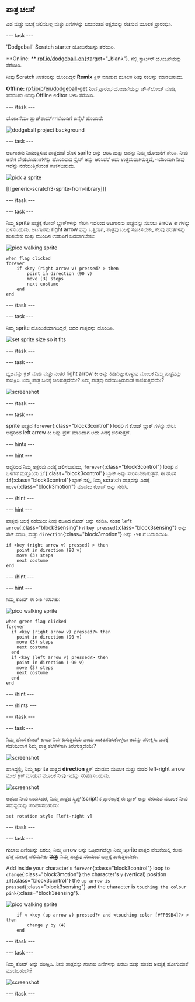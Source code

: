 ## ಪಾತ್ರ ಚಲನೆ

ಎಡ ಮತ್ತು ಬಲಕ್ಕೆ ಚಲಿಸಬಲ್ಲ ಮತ್ತು ಏಣಿಗಳನ್ನು ಏರುವಂತಹ ಅಕ್ಷರವನ್ನು ರಚಿಸುವ ಮೂಲಕ ಪ್ರಾರಂಭಿಸಿ.

\--- task \---

'Dodgeball' Scratch starter ಯೋಜನೆಯನ್ನು ತೆರೆಯಿರಿ.

**Online: ** [rpf.io/dodgeball-on](http://rpf.io/dodgeball-on){:target="_blank"}. ನಲ್ಲಿ ಸ್ಟಾರ್ಟರ್ ಯೋಜನೆಯನ್ನು ತೆರೆಯಿರಿ.

ನೀವು Scratch ಖಾತೆಯನ್ನು ಹೊಂದಿದ್ದರೆ **Remix** ಕ್ಲಿಕ್ ಮಾಡುವ ಮೂಲಕ ನೀವು ನಕಲನ್ನು ಮಾಡಬಹುದು.

**Offline:** [rpf.io/p/en/dodgeball-get](http://rpf.io/p/en/dodgeball-get) ನಿಂದ ಪ್ರಾರಂಭ ಯೋಜನೆಯನ್ನು ಡೌನ್‌ಲೋಡ್ ಮಾಡಿ, ತದನಂತರ ಅದನ್ನುOffline editor ಬಳಸಿ ತೆರೆಯಿರಿ.

\--- /task \---

ಯೋಜನೆಯು ಪ್ಲಾಟ್‌ಫಾರ್ಮ್‌ಗಳೊಂದಿಗೆ ಹಿನ್ನೆಲೆ ಹೊಂದಿದೆ:

![dodgeball project background](images/dodge-background.png)

\--- task \---

ಆಟಗಾರನು ನಿಯಂತ್ರಿಸುವ ಪಾತ್ರದಂತೆ ಹೊಸ sprite ಅನ್ನು ಆರಿಸಿ ಮತ್ತು ಅದನ್ನು ನಿಮ್ಮ ಯೋಜನೆಗೆ ಸೇರಿಸಿ. ನೀವು ಅನೇಕ ವೇಷಭೂಷಣಗಳನ್ನು ಹೊಂದಿರುವ ಸ್ಪ್ರೈಟ್ ಅನ್ನು ಆರಿಸಿದರೆ ಅದು ಉತ್ತಮವಾಗಿರುತ್ತದೆ, ಇದರಿಂದಾಗಿ ನೀವು ಇದನ್ನು ನಡೆಯುತ್ತಿರುವಂತೆ ಕಾಣಿಸಬಹುದು.

![pick a sprite](images/dodge-characters.png)

[[[generic-scratch3-sprite-from-library]]]

\--- /task \---

\--- task \---

ನಿಮ್ಮ sprite ಪಾತ್ರಕ್ಕೆ ಕೋಡ್ ಬ್ಲಾಕ್‌ಗಳನ್ನು ಸೇರಿಸಿ ಇದರಿಂದ ಆಟಗಾರನು ಪಾತ್ರವನ್ನು ಸರಿಸಲು arrow ಕೀ ಗಳನ್ನು ಬಳಸಬಹುದು. ಆಟಗಾರನು right arrow ವನ್ನು ಒತ್ತಿದಾಗ, ಪಾತ್ರವು ಬಲಕ್ಕೆ ಸೂಚಿಸಬೇಕು, ಕೆಲವು ಹಂತಗಳನ್ನು ಸರಿಸಬೇಕು ಮತ್ತು ಮುಂದಿನ ಉಡುಪಿಗೆ ಬದಲಾಗಬೇಕು:

![pico walking sprite](images/pico_walking_sprite.png)

```blocks3
when flag clicked
forever
    if <key (right arrow v) pressed? > then
        point in direction (90 v)
        move (3) steps
        next costume
    end
end
```

\--- /task \---

\--- task \---

ನಿಮ್ಮ sprite ಹೊಂದಿಕೆಯಾಗದಿದ್ದರೆ, ಅದರ ಗಾತ್ರವನ್ನು ಹೊಂದಿಸಿ.

![set sprite size so it fits](images/dodge-sprite-size-annotated.png)

\--- /task \---

\--- task \---

ಧ್ವಜವನ್ನು ಕ್ಲಿಕ್ ಮಾಡಿ ಮತ್ತು ನಂತರ right arrow ಕೀ ಅನ್ನು ಹಿಡಿದಿಟ್ಟುಕೊಳ್ಳುವ ಮೂಲಕ ನಿಮ್ಮ ಪಾತ್ರವನ್ನು ಪರೀಕ್ಷಿಸಿ. ನಿಮ್ಮ ಪಾತ್ರ ಬಲಕ್ಕೆ ಚಲಿಸುತ್ತದೆಯೇ? ನಿಮ್ಮ ಪಾತ್ರವು ನಡೆಯುತ್ತಿರುವಂತೆ ಕಾಣಿಸುತ್ತದೆಯೇ?

![screenshot](images/dodge-walking.png)

\--- /task \---

\--- task \---

sprite ಪಾತ್ರದ `forever`{:class="block3control"} loop ಗೆ ಕೋಡ್ ಬ್ಲಾಕ್ ಗಳನ್ನು ಸೇರಿಸಿ ಆದ್ದರಿಂದ left arrow ಕೀ ಅನ್ನು ಪ್ರೆಸ್ ಮಾಡಿದಾಗ ಅದು ಎಡಕ್ಕೆ ಚಲಿಸುತ್ತದೆ.

\--- hints \---

\--- hint \---

ಆದ್ದರಿಂದ ನಿಮ್ಮ ಅಕ್ಷರವು ಎಡಕ್ಕೆ ಚಲಿಸಬಹುದು, `forever`{:class="block3control"} loop ನ ಒಳಗಡೆ ಮತ್ತೊಂದು `if`{:class="block3control"} ಬ್ಲಾಕ್ ಅನ್ನು ಸೇರಿಸಬೇಕಾಗುತ್ತದೆ. ಈ ಹೊಸ `if`{:class="block3control"} ಬ್ಲಾಕ್ ನಲ್ಲಿ, ನಿಮ್ಮ scratch ಪಾತ್ರವನ್ನು ಎಡಕ್ಕೆ `move`{:class="block3motion"} ಮಾಡಲು ಕೋಡ್ ಅನ್ನು ಸೇರಿಸಿ.

\--- /hint \---

\--- hint \---

ಪಾತ್ರವು ಬಲಕ್ಕೆ ನಡೆಯಲು ನೀವು ರಚಿಸಿದ ಕೋಡ್ ಅನ್ನು ನಕಲಿಸಿ. ನಂತರ `left arrow`{:class="block3sensing"} ಗೆ `key pressed`{:class="block3sensing"} ಅನ್ನು ಸೆಟ್ ಮಾಡಿ, ಮತ್ತು `direction`{:class="block3motion"} ಅನ್ನು `-90` ಗೆ ಬದಲಾಯಿಸಿ.

```blocks3
if <key (right arrow v) pressed? > then
    point in direction (90 v)
    move (3) steps
    next costume
end
```

\--- /hint \---

\--- hint \---

ನಿಮ್ಮ ಕೋಡ್ ಈ ರೀತಿ ಇರಬೇಕು:

![pico walking sprite](images/pico_walking_sprite.png)

```blocks3
when green flag clicked
forever 
  if <key (right arrow v) pressed?> then 
    point in direction (90 v)
    move (3) steps
    next costume
  end
  if <key (left arrow v) pressed?> then 
    point in direction (-90 v)
    move (3) steps
    next costume
  end
end
```

\--- /hint \---

\--- /hints \---

\--- /task \---

\--- task \---

ನಿಮ್ಮ ಹೊಸ ಕೋಡ್ ಕಾರ್ಯನಿರ್ವಹಿಸುತ್ತಿದೆಯೆ ಎಂದು ಖಚಿತಪಡಿಸಿಕೊಳ್ಳಲು ಅದನ್ನು ಪರೀಕ್ಷಿಸಿ. ಎಡಕ್ಕೆ ನಡೆಯುವಾಗ ನಿಮ್ಮ ಪಾತ್ರ ತಲೆಕೆಳಗಾಗಿ ತಿರುಗುತ್ತದೆಯೇ?

![screenshot](images/dodge-upside-down.png)

ಹಾಗಿದ್ದಲ್ಲಿ, ನಿಮ್ಮ sprite ಪಾತ್ರದ **direction** ಕ್ಲಿಕ್ ಮಾಡುವ ಮೂಲಕ ಮತ್ತು ನಂತರ left-right arrow ಮೇಲೆ ಕ್ಲಿಕ್ ಮಾಡುವ ಮೂಲಕ ನೀವು ಇದನ್ನು ಸರಿಪಡಿಸಬಹುದು.

![screenshot](images/dodge-left-right-annotated.png)

ಅಥವಾ ನೀವು ಬಯಸಿದರೆ, ನಿಮ್ಮ ಪಾತ್ರದ ಸ್ಕ್ರಿಪ್ಟ್(script)‌ನ ಪ್ರಾರಂಭಕ್ಕೆ ಈ ಬ್ಲಾಕ್ ಅನ್ನು ಸೇರಿಸುವ ಮೂಲಕ ನೀವು ಸಮಸ್ಯೆಯನ್ನು ಪರಿಹರಿಸಬಹುದು:

```blocks3
set rotation style [left-right v]
```

\--- /task \---

\--- task \---

ಗುಲಾಬಿ ಏಣಿಯನ್ನು ಏರಲು, ನಿಮ್ಮ arrow ಅನ್ನು ಒತ್ತಿದಾಗಲೆಲ್ಲಾ ನಿಮ್ಮ sprite ಪಾತ್ರದ ವೇದಿಕೆಯಲ್ಲಿ ಕೆಲವು ಹೆಜ್ಜೆ ಮೇಲಕ್ಕೆ ಚಲಿಸಬೇಕು **ಮತ್ತು** ನಿಮ್ಮ ಪಾತ್ರವು ಸರಿಯಾದ ಬಣ್ಣಕ್ಕೆ ತಾಕುತ್ತಿರಬೇಕು.

Add inside your character's `forever`{:class="block3control"} loop to `change`{:class="block3motion"} the character's `y` (vertical) position `if`{:class="block3control"} the `up arrow is pressed`{:class="block3sensing"} and the character is `touching the colour pink`{:class="block3sensing"}.

![pico walking sprite](images/pico_walking_sprite.png)

```blocks3
    if < <key (up arrow v) pressed?> and <touching color [#FF69B4]?> > then
        change y by (4)
    end
```

\--- /task \---

\--- task \---

ನಿಮ್ಮ ಕೋಡ್ ಅನ್ನು ಪರೀಕ್ಷಿಸಿ. ನೀವು ಪಾತ್ರವನ್ನು ಗುಲಾಬಿ ಏಣಿಗಳನ್ನು ಏರಲು ಮತ್ತು ಹಂತದ ಅಂತ್ಯಕ್ಕೆ ಹೋಗುವಂತೆ ಮಾಡಬಹುದೇ?

![screenshot](images/dodge-test-character.png)

\--- /task \---